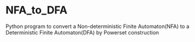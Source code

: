 # NFA_to_DFA
Python program to convert a Non-deterministic Finite Automaton(NFA) to a Deterministic Finite Automaton(DFA) by Powerset construction
